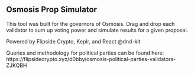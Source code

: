 <h2>Osmosis Prop Simulator</h2>
<p>This tool was built for the governors of Osmosis. Drag and drop each validator to sum up voting power and simulate results for a given proposal.</p>
<p>Powered by Flipside Crypto, Keplr, and React @dnd-kit</p>

<p>Queries and methodology for political parties can be found here: https://flipsidecrypto.xyz/d0bby/osmosis-political-parties-validators-ZJKQBH</p>
